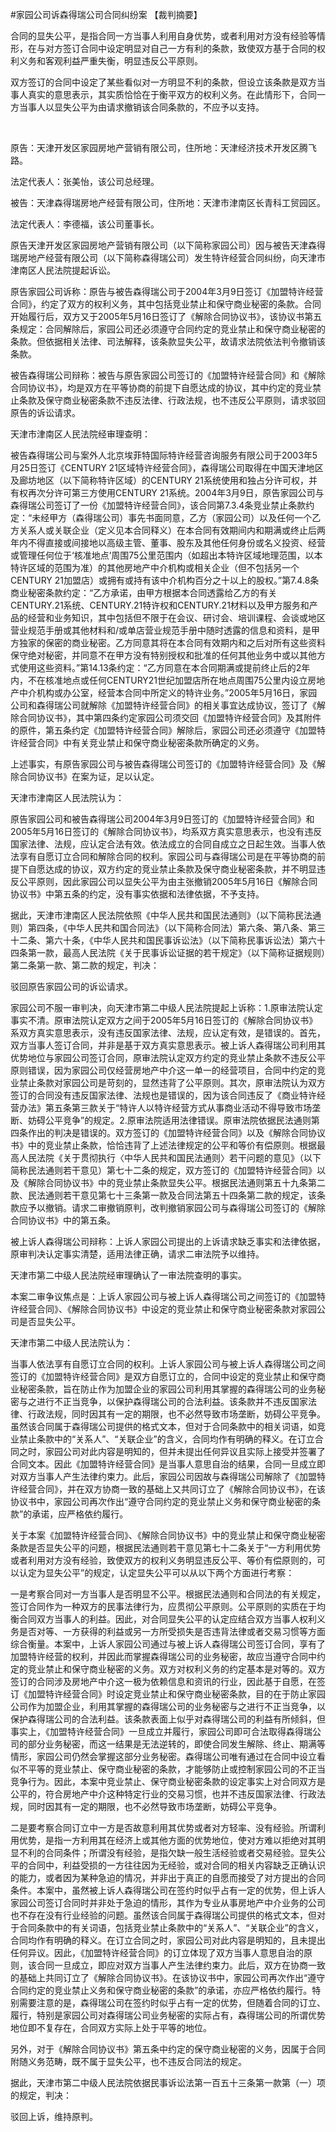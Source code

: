 #家园公司诉森得瑞公司合同纠纷案 
【裁判摘要】

合同的显失公平，是指合同一方当事人利用自身优势，或者利用对方没有经验等情形，在与对方签订合同中设定明显对自己一方有利的条款，致使双方基于合同的权利义务和客观利益严重失衡，明显违反公平原则。

双方签订的合同中设定了某些看似对一方明显不利的条款，但设立该条款是双方当事人真实的意思表示，其实质恰恰在于衡平双方的权利义务。在此情形下，合同一方当事人以显失公平为由请求撤销该合同条款的，不应予以支持。

 

原告：天津开发区家园房地产营销有限公司，住所地：天津经济技术开发区腾飞路。

法定代表人：张美怡，该公司总经理。

被告：天津森得瑞房地产经营有限公司，住所地：天津市津南区长青科工贸园区。

法定代表人：李德福，该公司董事长。

原告天津开发区家园房地产营销有限公司（以下简称家园公司）因与被告天津森得瑞房地产经营有限公司（以下简称森得瑞公司）发生特许经营合同纠纷，向天津市津南区人民法院提起诉讼。

原告家园公司诉称：原告与被告森得瑞公司于2004年3月9日签订《加盟特许经营合同》，约定了双方的权利义务，其中包括竞业禁止和保守商业秘密的条款。合同开始履行后，双方又于2005年5月16日签订了《解除合同协议书》，该协议书第五条规定：合同解除后，家园公司还必须遵守合同约定的竞业禁止和保守商业秘密的条款。但依据相关法律、司法解释，该条款显失公平，故请求法院依法判令撤销该条款。

被告森得瑞公司辩称：被告与原告家园公司签订的《加盟特许经营合同》和《解除合同协议书》，均是双方在平等协商的前提下自愿达成的协议，其中约定的竞业禁止条款及保守商业秘密条款不违反法律、行政法规，也不违反公平原则，请求驳回原告的诉讼请求。

天津市津南区人民法院经审理查明：

被告森得瑞公司与案外人北京埃菲特国际特许经营咨询服务有限公司于2003年5月25日签订《CENTURY 21区域特许经营合同》，森得瑞公司取得在中国天津地区及廊坊地区（以下简称特许区域）的CENTURY 21系统使用和独占分许可权，并有权再次分许可第三方使用CENTURY 21系统。2004年3月9日，原告家园公司与森得瑞公司签订了一份《加盟特许经营合同》，该合同第7.3.4条竞业禁止条款约定：“未经甲方（森得瑞公司）事先书面同意，乙方（家园公司）以及任何一个乙方关系人或关联企业（定义见本合同释义）在本合同有效期间内和期满或终止后两年内不得直接或间接地以高级主管、董事、股东及其他任何身份或名义投资、经营或管理任何位于‘核准地点’周围75公里范围内（如超出本特许区域地理范围，以本特许区域的范围为准）的其他房地产中介机构或相关企业（但不包括另一个CENTURY 21加盟店）或拥有或持有该中介机构百分之十以上的股权。”第7.4.8条商业秘密条款约定：“乙方承诺，由甲方根据本合同透露给乙方的有关CENTURY.21系统、CENTURY.21特许权和CENTURY.21材料以及甲方服务和产品的经营和业务知识，其中包括但不限于在会议、研讨会、培训课程、会谈或地区营业规范手册或其他材料和/或单店营业规范手册中随时透露的信息和资料，是甲方独家的保密的商业秘密。乙方同意其将在本合同有效期内和之后对所有这些资料保守绝对秘密，并同意不在甲方没有特别授权和批准的任何其他业务中或以其他方式使用这些资料。”第14.13条约定：“乙方同意在本合同期满或提前终止后的2年内，不在核准地点或任何CENTURY21世纪加盟店所在地点周围75公里内设立房地产中介机构或办公室，经营本合同中所定义的特许业务。”2005年5月16日，家园公司和森得瑞公司就解除《加盟特许经营合同》的相关事宜达成协议，签订了《解除合同协议书》，其中第四条约定家园公司须交回《加盟特许经营合同》及其附件的原件，第五条约定《加盟特许经营合同》解除后，家园公司还必须遵守《加盟特许经营合同》中有关竞业禁止和保守商业秘密条款所确定的义务。

上述事实，有原告家园公司与被告森得瑞公司签订的《加盟特许经营合同》及《解除合同协议书》在案为证，足以认定。

天津市津南区人民法院认为：

原告家园公司和被告森得瑞公司2004年3月9日签订的《加盟特许经营合同》和2005年5月16日签订的《解除合同协议书》，均系双方真实意思表示，也没有违反国家法律、法规，应认定合法有效。依法成立的合同自成立之日起生效。当事人依法享有自愿订立合同和解除合同的权利。家园公司与森得瑞公司是在平等协商的前提下自愿达成的协议，双方约定的竞业禁止条款及保守商业秘密条款，并不明显违反公平原则，因此家园公司以显失公平为由主张撤销2005年5月16日《解除合同协议书》中第五条的约定，没有事实依据和法律依据，不予支持。

据此，天津市津南区人民法院依照《中华人民共和国民法通则》（以下简称民法通则）第四条，《中华人民共和国合同法》（以下简称合同法）第六条、第八条、第三十二条、第六十条，《中华人民共和国民事诉讼法》（以下简称民事诉讼法）第六十四条第一款，最高人民法院《关于民事诉讼证据的若干规定》（以下简称证据规则）第二条第一款、第二款的规定，判决：

驳回原告家园公司的诉讼请求。

家园公司不服一审判决，向天津市第二中级人民法院提起上诉称：1.原审法院认定事实不清。原审法院认定双方之间于2005年5月16日签订的《解除合同协议书》系双方真实意思表示，没有违反国家法律、法规，应认定有效，是错误的。首先，双方当事人签订合同，并非是基于双方真实意思表示。被上诉人森得瑞公司利用其优势地位与家园公司签订合同，原审法院认定双方约定的竞业禁止条款不违反公平原则错误，因为家园公司仅经营房地产中介这一单一的经营项目，合同中约定的竞业禁止条款对家园公司是苛刻的，显然违背了公平原则。其次，原审法院认为双方签订的合同没有违反国家法律、法规也是错误的，因为该合同违反了《商业特许经营办法》第五条第三款关于“特许人以特许经营方式从事商业活动不得导致市场垄断、妨碍公平竞争”的规定。2.原审法院适用法律错误。原审法院依据民法通则第四条作出的判决是错误的。双方签订的《加盟特许经营合同》以及《解除合同协议书》中的竞业禁止条款，恰恰违背了上述法律规定的公平和等价有偿原则。根据最高人民法院《关于贯彻执行〈中华人民共和国民法通则〉若干问题的意见》（以下简称民法通则若干意见）第七十二条的规定，双方签订的《加盟特许经营合同》以及《解除合同协议书》中的竞业禁止条款显失公平。根据民法通则第五十九条第二款、民法通则若干意见第七十三条第一款及合同法第五十四条第二款的规定，该条款应予以撤销。请求二审撤销原判，改判撤销家园公司与森得瑞公司签订的《解除合同协议书》中的第五条。

被上诉人森得瑞公司辩称：上诉人家园公司提出的上诉请求缺乏事实和法律依据，原审判决认定事实清楚，适用法律正确，请求二审法院予以维持。

天津市第二中级人民法院经审理确认了一审法院查明的事实。

本案二审争议焦点是：上诉人家园公司与被上诉人森得瑞公司之间签订的《加盟特许经营合同》、《解除合同协议书》中设定的竞业禁止和保守商业秘密条款对家园公司是否显失公平。

天津市第二中级人民法院认为：

当事人依法享有自愿订立合同的权利。上诉人家园公司与被上诉人森得瑞公司之间签订的《加盟特许经营合同》是双方自愿订立的，合同中设定的竞业禁止和保守商业秘密条款，旨在防止作为加盟企业的家园公司利用其掌握的森得瑞公司的业务秘密与之进行不正当竞争，以保护森得瑞公司的合法利益。该条款并不违反国家法律、行政法规，同时因其有一定的期限，也不必然导致市场垄断，妨碍公平竞争。虽然该合同属于森得瑞公司提供的格式文本，但对于合同条款中的相关词语，如竞业禁止条款中的“关系人”、“关联企业”的含义，合同均作有明确的释义。在订立合同之时，家园公司对此内容是明知的，但并未提出任何异议且实际上接受并签署了合同文本。因此《加盟特许经营合同》是当事人意思自治的结果，合同一旦成立即对双方当事人产生法律约束力。此后，家园公司因故与森得瑞公司解除了《加盟特许经营合同》，并在双方协商一致的基础上又共同订立了《解除合同协议书》，在该协议书中，家园公司再次作出“遵守合同约定的竞业禁止义务和保守商业秘密的条款”的承诺，应严格依约履行。

关于本案《加盟特许经营合同》、《解除合同协议书》中的竞业禁止和保守商业秘密条款是否显失公平的问题，根据民法通则若干意见第七十二条关于“一方利用优势或者利用对方没有经验，致使双方的权利义务明显违反公平、等价有偿原则的，可以认定为显失公平”的规定，认定显失公平可以从以下两个方面进行考察：

一是考察合同对一方当事人是否明显不公平。根据民法通则和合同法的有关规定，签订合同作为一种双方的民事法律行为，应贯彻公平原则。公平原则的实质在于均衡合同双方当事人的利益。因此，对合同显失公平的认定应结合双方当事人权利义务是否对等、一方获得的利益或另一方所受损失是否违背法律或者交易习惯等方面综合衡量。本案中，上诉人家园公司通过与被上诉人森得瑞公司签订合同，享有了加盟特许经营的权利，并因此而掌握森得瑞公司的业务秘密，故应当遵守合同中约定的竞业禁止和保守商业秘密的义务。双方对权利义务的约定基本是对等的。双方签订的合同涉及房地产中介这一极为依赖信息和资讯的行业，因此基于自愿，在签订《加盟特许经营合同》时设定竞业禁止和保守商业秘密条款，目的在于防止家园公司作为加盟企业，利用其掌握的森得瑞公司的业务秘密与之进行不正当竞争，以保护森得瑞公司的合法利益。该条款表面上似乎对森得瑞公司的利益有所倾斜，但事实上，《加盟特许经营合同》一旦成立并履行，家园公司即可合法取得森得瑞公司的部分业务秘密，而这一结果是无法逆转的，即使合同发生解除、终止、期满等情形，家园公司仍然会掌握这部分业务秘密。森得瑞公司唯有通过在合同中设立看似不平等的竞业禁止、保守商业秘密的条款，才能够防止或控制家园公司的不正当竞争行为。因此，本案中竞业禁止、保守商业秘密条款的设定事实上对合同双方是公平的，符合房地产中介这种特定行业的交易习惯，也并不违反国家法律、行政法规，同时因其有一定的期限，也不必然导致市场垄断，妨碍公平竞争。

二是要考察合同订立中一方是否故意利用其优势或者对方轻率、没有经验。所谓利用优势，是指一方利用其在经济上或其他方面的优势地位，使对方难以拒绝对其明显不利的合同条件；所谓没有经验，是指欠缺一般生活经验或者交易经验。显失公平的合同中，利益受损的一方往往因为无经验，或对合同的相关内容缺乏正确认识的能力，或者因为某种急迫的情况，并非出于真正的自愿而接受了对方提出的合同条件。本案中，虽然被上诉人森得瑞公司在签约时似乎占有一定的优势，但上诉人家园公司签订合同时并非处于急迫的情形，其作为专业从事房地产中介业务的公司也不存在没有行业经验的问题。虽然该合同属于森得瑞公司提供的格式文本，但对于合同条款中的有关词语，包括竞业禁止条款中的“关系人”、“关联企业”的含义，合同均作有明确的释义。在订立合同之时，家园公司对此内容是明知的，且未提出任何异议。因此，《加盟特许经营合同》的订立体现了双方当事人意思自治的原则，该合同一旦成立，即应对双方当事人产生法律约束力。此后，双方在协商一致的基础上共同订立了《解除合同协议书》。在该协议书中，家园公司再次作出“遵守合同约定的竞业禁止义务和保守商业秘密的条款”的承诺，亦应严格依约履行。特别需要注意的是，森得瑞公司在签约时似乎占有一定的优势，但随着合同的订立、履行，特别是家园公司对森得瑞公司业务秘密的实际占有，森得瑞公司的所谓优势地位即不复存在，合同双方实际上处于平等的地位。

另外，对于《解除合同协议书》第五条中约定的保守商业秘密的义务，因属于合同附随义务范畴，既不属于显失公平，也不违反合同法的规定。

据此，天津市第二中级人民法院依据民事诉讼法第一百五十三条第一款第（一）项的规定，判决：

驳回上诉，维持原判。


